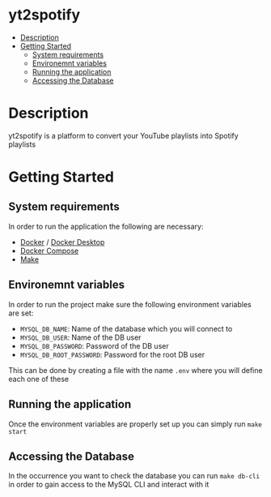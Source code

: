 # yt2spotify <!-- omit in toc --> 

- [Description](#description)
- [Getting Started](#getting-started)
  - [System requirements](#system-requirements)
  - [Environemnt variables](#environemnt-variables)
  - [Running the application](#running-the-application)
  - [Accessing the Database](#accessing-the-database)

# Description

yt2spotify is a platform to convert your YouTube playlists into Spotify playlists

# Getting Started

## System requirements

In order to run the application the following are necessary:

- [Docker](https://docs.docker.com/engine/install/) / [Docker Desktop](https://docs.docker.com/desktop/#download-and-install)
- [Docker Compose](https://docs.docker.com/compose/install/)
- [Make](https://www.gnu.org/software/make/)

## Environemnt variables

In order to run the project make sure the following environment variables are set:
- `MYSQL_DB_NAME`: Name of the database which you will connect to
- `MYSQL_DB_USER`: Name of the DB user
- `MYSQL_DB_PASSWORD`: Password of the DB user
- `MYSQL_DB_ROOT_PASSWORD`: Password for the root DB user

This can be done by creating a file with the name `.env` where you will define each one of these

## Running the application

Once the environment variables are properly set up you can simply run `make start`

## Accessing the Database

In the occurrence you want to check the database you can run `make db-cli` in order to gain access to the MySQL CLI and interact with it
